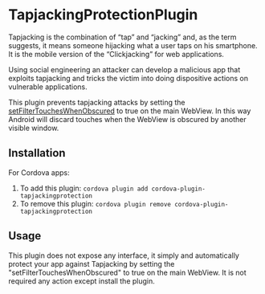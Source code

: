 TapjackingProtectionPlugin
==================

Tapjacking is the combination of “tap” and “jacking” and, as the term suggests, it means someone hijacking what a user taps on his smartphone. It is the mobile version of the “Clickjacking” for web applications.

Using social engineering an attacker can develop a malicious app that exploits tapjacking and tricks the victim into doing dispositive actions on vulnerable applications.

This plugin prevents tapjacking attacks by setting the [setFilterTouchesWhenObscured](https://developer.android.com/reference/android/view/View#setFilterTouchesWhenObscured(boolean)) to true on the main WebView.
In this way Android will discard touches when the WebView is obscured by another visible window. 


Installation
------------

For Cordova apps:

1. To add this plugin: `cordova plugin add cordova-plugin-tapjackingprotection` 
2. To remove this plugin: `cordova plugin remove cordova-plugin-tapjackingprotection` 

Usage
------

This plugin does not expose any interface, it simply and automatically protect your app against Tapjacking by setting the "setFilterTouchesWhenObscured" to true on the main WebView. 
It is not required any action except install the plugin.

